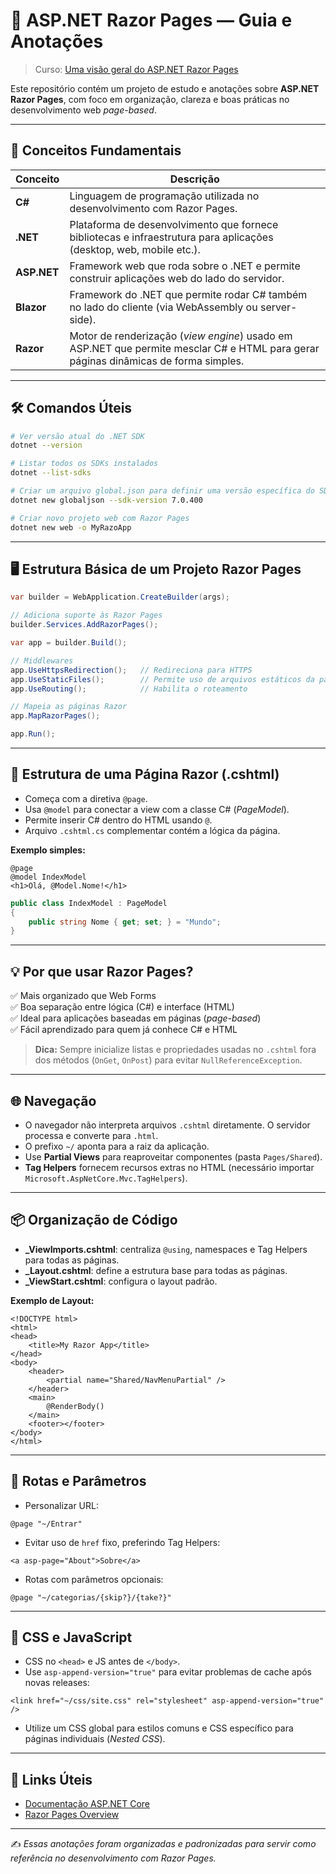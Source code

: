 # 📄 ASP.NET Razor Pages — Guia e Anotações

> Curso: [Uma visão geral do ASP.NET Razor Pages](https://balta.io/cursos/uma-visao-geral-do-aspnet-razor-pages)

Este repositório contém um projeto de estudo e anotações sobre **ASP.NET Razor Pages**, com foco em organização, clareza e boas práticas no desenvolvimento web *page-based*.

---

## 🧠 Conceitos Fundamentais

| Conceito   | Descrição |
|------------|-----------|
| **C#**     | Linguagem de programação utilizada no desenvolvimento com Razor Pages. |
| **.NET**   | Plataforma de desenvolvimento que fornece bibliotecas e infraestrutura para aplicações (desktop, web, mobile etc.). |
| **ASP.NET**| Framework web que roda sobre o .NET e permite construir aplicações web do lado do servidor. |
| **Blazor** | Framework do .NET que permite rodar C# também no lado do cliente (via WebAssembly ou server-side). |
| **Razor**  | Motor de renderização (*view engine*) usado em ASP.NET que permite mesclar C# e HTML para gerar páginas dinâmicas de forma simples. |

---

## 🛠️ Comandos Úteis

```bash
# Ver versão atual do .NET SDK
dotnet --version

# Listar todos os SDKs instalados
dotnet --list-sdks

# Criar um arquivo global.json para definir uma versão específica do SDK
dotnet new globaljson --sdk-version 7.0.400

# Criar novo projeto web com Razor Pages
dotnet new web -o MyRazoApp
```

---

## 🖥️ Estrutura Básica de um Projeto Razor Pages

```csharp
var builder = WebApplication.CreateBuilder(args);

// Adiciona suporte às Razor Pages
builder.Services.AddRazorPages();

var app = builder.Build();

// Middlewares
app.UseHttpsRedirection();   // Redireciona para HTTPS
app.UseStaticFiles();        // Permite uso de arquivos estáticos da pasta wwwroot
app.UseRouting();            // Habilita o roteamento

// Mapeia as páginas Razor
app.MapRazorPages();

app.Run();
```

---

## 📄 Estrutura de uma Página Razor (.cshtml)

- Começa com a diretiva `@page`.
- Usa `@model` para conectar a view com a classe C# (*PageModel*).
- Permite inserir C# dentro do HTML usando `@`.
- Arquivo `.cshtml.cs` complementar contém a lógica da página.

**Exemplo simples:**

```razor
@page
@model IndexModel
<h1>Olá, @Model.Nome!</h1>
```

```csharp
public class IndexModel : PageModel
{
    public string Nome { get; set; } = "Mundo";
}
```

---

## 💡 Por que usar Razor Pages?

✅ Mais organizado que Web Forms  
✅ Boa separação entre lógica (C#) e interface (HTML)  
✅ Ideal para aplicações baseadas em páginas (*page-based*)  
✅ Fácil aprendizado para quem já conhece C# e HTML  

> **Dica:** Sempre inicialize listas e propriedades usadas no `.cshtml` fora dos métodos (`OnGet`, `OnPost`) para evitar `NullReferenceException`.

---

## 🌐 Navegação

- O navegador não interpreta arquivos `.cshtml` diretamente. O servidor processa e converte para `.html`.
- O prefixo `~/` aponta para a raiz da aplicação.
- Use **Partial Views** para reaproveitar componentes (pasta `Pages/Shared`).
- **Tag Helpers** fornecem recursos extras no HTML (necessário importar `Microsoft.AspNetCore.Mvc.TagHelpers`).

---

## 📦 Organização de Código

- **_ViewImports.cshtml**: centraliza `@using`, namespaces e Tag Helpers para todas as páginas.
- **_Layout.cshtml**: define a estrutura base para todas as páginas.
- **_ViewStart.cshtml**: configura o layout padrão.

**Exemplo de Layout:**

```razor
<!DOCTYPE html>
<html>
<head>
    <title>My Razor App</title>
</head>
<body>
    <header>
        <partial name="Shared/NavMenuPartial" />
    </header>
    <main>
        @RenderBody()
    </main>
    <footer></footer>
</body>
</html>
```

---

## 🚏 Rotas e Parâmetros

- Personalizar URL:
```razor
@page "~/Entrar"
```
- Evitar uso de `href` fixo, preferindo Tag Helpers:
```razor
<a asp-page="About">Sobre</a>
```
- Rotas com parâmetros opcionais:
```razor
@page "~/categorias/{skip?}/{take?}"
```

---

## 🎨 CSS e JavaScript

- CSS no `<head>` e JS antes de `</body>`.
- Use `asp-append-version="true"` para evitar problemas de cache após novas releases:
```razor
<link href="~/css/site.css" rel="stylesheet" asp-append-version="true" />
```
- Utilize um CSS global para estilos comuns e CSS específico para páginas individuais (*Nested CSS*).

---

## 🔗 Links Úteis

- [Documentação ASP.NET Core](https://learn.microsoft.com/aspnet/core)
- [Razor Pages Overview](https://learn.microsoft.com/aspnet/core/razor-pages)

---

✍️ *Essas anotações foram organizadas e padronizadas para servir como referência no desenvolvimento com Razor Pages.*
